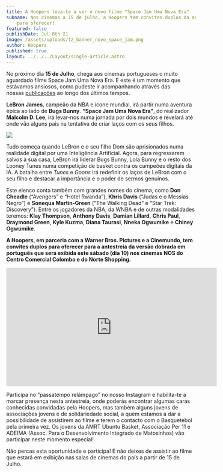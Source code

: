 ```yaml
---
title: A Hoopers leva-te a ver o novo filme "Space Jam Uma Nova Era"
subname: Nos cinemas a 15 de julho, a Hoopers tem convites duplos da antestreia
    para oferecer!
featured: false
publishDate: Jul 8th 21
image: /assets/uploads/12_banner_novo_space_jam.png
author: Hoopers
published: true
layout: ../../../Layout/single-article.astro
---
```


<!--StartFragment-->

No próximo dia **15 de Julho**, chega aos cinemas portugueses o muito aguardado filme Space Jam Uma Nova Era. E este é um momento que estávamos ansiosos, como pudeste ir acompanhando através das nossas [publicações](https://www.instagram.com/p/CNNJPKIBC5C/) ao longo dos últimos tempos.

**LeBron James**, campeão da NBA e ícone mundial, irá partir numa aventura épica ao lado de **Bugs Bunny**. **“Space Jam Uma Nova Era”**, do realizador **Malcolm D. Lee**, irá levar-nos numa jornada por dois mundos e revelará até onde vão alguns pais na tentativa de criar laços com os seus filhos.

<!--EndFragment-->

![](https://images.squarespace-cdn.com/content/v1/5f217fac8e24187c674282cd/1625756773287-Q72KBY3D1RHG6AHQZAF6/SJM_still+%284%29.jpeg?format=1000w)

<!--StartFragment-->

Tudo começa quando LeBron e o seu filho Dom são aprisionados numa realidade digital por uma Inteligência Artificial. Agora, para regressarem salvos à sua casa, LeBron irá liderar Bugs Bunny, Lola Bunny e o resto dos Looney Tunes numa competição de basket contra os campeões digitais da IA. A batalha entre _Tunes_ e _Goons_ irá redefinir os laços de LeBron com o seu filho e destacar a importância e o poder de sermos genuínos.

Este elenco conta também com grandes nomes do cinema, como **Don Cheadle** (“Avengers” e “Hotel Rwanda”), **Khris Davis** (“Judas e o Messias Negro”) e **Sonequa Martin-Green** (“The Walking Dead” e “Star Trek: Discovery”). Entre os jogadores da NBA, da WNBA e de outras modalidades teremos: **Klay Thompson**, **Anthony Davis**, **Damian Lillard**, **Chris Paul**, **Draymond Green**, **Kyle Kuzma**, **Diana Taurasi**, **Nneka Ogwumike** e **Chiney Ogwumike**.

**A Hoopers, em parceria com a Warner Bros. Pictures e a Cinemundo, tem convites duplos para oferecer para a antestreia da versão dobrada em português que será exibida este sábado (dia 10) nos cinemas NOS do Centro Comercial Colombo e do Norte Shopping.**

<iframe width="560" height="315" src="https://www.youtube.com/embed/luj3ZCter7U" title="YouTube video player" frameborder="0" allow="accelerometer; autoplay; clipboard-write; encrypted-media; gyroscope; picture-in-picture" allowfullscreen></iframe>

Participa no “passatempo relâmpago” no nosso Instagram e habilita-te a marcar presença nesta antestreia, onde poderás encontrar algumas caras conhecidas convidadas pela Hoopers, mas também alguns jovens de associações jovens e de solidariedade social, a quem estamos a dar a possibilidade de assistirem ao filme e terem o contacto com o Basquetebol pela primeira vez. Os jovens da AMRT Ubuntu Basket, Associação Per 11 e ADEIMA (Assoc. Para o Desenvolvimento Integrado de Matosinhos) vão participar neste momento especial!

Não percas esta oportunidade e participa! E não deixes de assistir ao filme que estará em exibição nas salas de cinemas do país a partir de 15 de Julho.

<!--EndFragment-->
